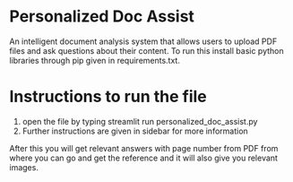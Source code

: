 # Personalized Doc Assist
An intelligent document analysis system that allows users to upload PDF files and ask questions about their content.
To run this install basic python libraries through pip given in requirements.txt.
# Instructions to run the file
1) open the file by typing streamlit run personalized_doc_assist.py
2) Further instructions are given in sidebar for more information

After this you will get relevant answers with page number from PDF from where you can go and get the reference and it will also give you relevant images.

